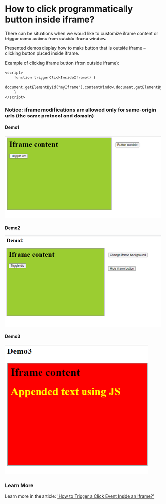 # How to click programmatically button inside iframe?

There can be situations when we would like to customize iframe content or trigger some actions from outside iframe window. 

Presented demos display how to make button that is outside iframe – clicking button placed inside iframe.

Example of clicking iframe button (from outside iframe):
```
<script>
    function triggerClickInsideIframe() {
        document.getElementById("myIframe").contentWindow.document.getElementById("toggleDivButton").click();
    }
</script>
```

### Notice: iframe modifications are allowed only for same-origin urls (the same protocol and domain)

#### Demo1
![](https://github.com/createit-dev/166-how-to-click-programmatically-button-inside-iframe/blob/master/images/demo1.gif)

#### Demo2
![](https://github.com/createit-dev/166-how-to-click-programmatically-button-inside-iframe/blob/master/images/demo2.gif)

#### Demo3
![](https://github.com/createit-dev/166-how-to-click-programmatically-button-inside-iframe/blob/master/images/demo3.gif)

### Learn More
Learn more in the article: ['How to Trigger a Click Event Inside an Iframe?'](https://www.createit.com/blog/how-to-trigger-a-click-event-inside-iframe/)
